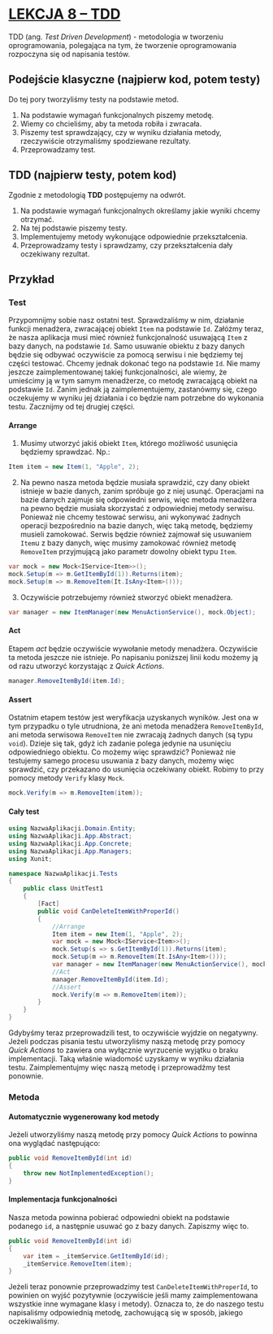 # [LEKCJA 8 – TDD](https://kurs.szkoladotneta.pl/zostan-programista-asp-net/tydzien-4-testowanie/lekcja-8-tdd/)
TDD (ang. _Test Driven Development_) - metodologia w tworzeniu oprogramowania, polegająca na tym, że tworzenie oprogramowania rozpoczyna się od napisania testów.
## Podejście klasyczne (najpierw kod, potem testy)
Do tej pory tworzyliśmy testy na podstawie metod.
1. Na podstawie wymagań funkcjonalnych piszemy metodę.
2. Wiemy co chcieliśmy, aby ta metoda robiła i zwracała.
3. Piszemy test sprawdzający, czy w wyniku działania metody, rzeczywiście otrzymaliśmy spodziewane rezultaty.
4. Przeprowadzamy test.
## **TDD** (najpierw testy, potem kod)
Zgodnie z metodologią **TDD** postępujemy na odwrót.
1. Na podstawie wymagań funkcjonalnych określamy jakie wyniki chcemy otrzymać.
2. Na tej podstawie piszemy testy.
3. Implementujemy metody wykonujące odpowiednie przekształcenia.
4. Przeprowadzamy testy i sprawdzamy, czy przekształcenia dały oczekiwany rezultat.
## Przykład
### Test
Przypomnijmy sobie nasz ostatni test. Sprawdzaliśmy w nim, działanie funkcji menadżera, zwracającej obiekt `Item` na podstawie `Id`. Załóżmy teraz, że nasza aplikacja musi mieć również funkcjonalność usuwającą `Item` z bazy danych, na podstawie `Id`. Samo usuwanie obiektu z bazy danych będzie się odbywać oczywiście za pomocą serwisu i nie będziemy tej części testować. Chcemy jednak dokonać tego na podstawie `Id`. Nie mamy jeszcze zaimplementowanej takiej funkcjonalności, ale wiemy, że umieścimy ją w tym samym menadżerze, co metodę zwracającą obiekt na podstawie `Id`. Zanim jednak ją zaimplementujemy, zastanówmy się, czego oczekujemy w wyniku jej działania i co będzie nam potrzebne do wykonania testu. Zacznijmy od tej drugiej części.
#### Arrange
1. Musimy utworzyć jakiś obiekt `Item`, którego możliwość usunięcia będziemy sprawdzać. Np.:

```csharp =
Item item = new Item(1, "Apple", 2);
```

2. Na pewno nasza metoda będzie musiała sprawdzić, czy dany obiekt istnieje w bazie danych, zanim spróbuje go z niej usunąć. Operacjami na bazie danych zajmuje się odpowiedni serwis, więc metoda menadżera na pewno będzie musiała skorzystać z odpowiedniej metody serwisu. Ponieważ nie chcemy testować serwisu, ani wykonywać żadnych operacji bezpośrednio na bazie danych, więc taką metodę, będziemy musieli zamokować. Serwis będzie również zajmował się usuwaniem `Item`u z bazy danych, więc musimy zamokować również metodę `RemoveItem` przyjmującą jako parametr dowolny obiekt typu `Item`.

```csharp =
var mock = new Mock<IService<Item>>();
mock.Setup(m => m.GetItemById(1)).Returns(item);
mock.Setup(m => m.RemoveItem(It.IsAny<Item>()));
```

3. Oczywiście potrzebujemy również stworzyć obiekt menadżera.

```csharp =
var manager = new ItemManager(new MenuActionService(), mock.Object);
```

#### Act
Etapem _act_ będzie oczywiście wywołanie metody menadżera. Oczywiście ta metoda jeszcze nie istnieje. Po napisaniu poniższej linii kodu możemy ją od razu utworzyć korzystając z _Quick Actions_.

```csharp =
manager.RemoveItemById(item.Id);
```

#### Assert
Ostatnim etapem testów jest weryfikacja uzyskanych wyników. Jest ona w tym przypadku o tyle utrudniona, że ani metoda menadżera `RemoveItemById`, ani metoda serwisowa `RemoveItem` nie zwracają żadnych danych (są typu `void`). Dzieje się tak, gdyż ich zadanie polega jedynie na usunięciu odpowiedniego obiektu. Co możemy więc sprawdzić? Ponieważ nie testujemy samego procesu usuwania z bazy danych, możemy więc sprawdzić, czy przekazano do usunięcia oczekiwany obiekt. Robimy to przy pomocy metody `Verify` klasy `Mock`.

```csharp =
mock.Verify(m => m.RemoveItem(item));
```

#### Cały test

```csharp =
using NazwaAplikacji.Domain.Entity;
using NazwaAplikacji.App.Abstract;
using NazwaAplikacji.App.Concrete;
using NazwaAplikacji.App.Managers;
using Xunit;

namespace NazwaAplikacji.Tests
{
    public class UnitTest1
    {
        [Fact]
        public void CanDeleteItemWithProperId()
        {
            //Arrange
            Item item = new Item(1, "Apple", 2);
            var mock = new Mock<IService<Item>>();
            mock.Setup(s => s.GetItemById(1)).Returns(item);
            mock.Setup(m => m.RemoveItem(It.IsAny<Item>()));
            var manager = new ItemManager(new MenuActionService(), mock.Object);
            //Act
            manager.RemoveItemById(item.Id);
            //Assert
            mock.Verify(m => m.RemoveItem(item));
        }
    }
}
```

Gdybyśmy teraz przeprowadzili test, to oczywiście wyjdzie on negatywny. Jeżeli podczas pisania testu utworzyliśmy naszą metodę przy pomocy _Quick Actions_ to zawiera ona wyłącznie wyrzucenie wyjątku o braku implementacji. Taką właśnie wiadomość uzyskamy w wyniku działania testu. Zaimplementujmy więc naszą metodę i przeprowadźmy test ponownie.

### Metoda
#### Automatycznie wygenerowany kod metody
Jeżeli utworzyliśmy naszą metodę przy pomocy _Quick Actions_ to powinna ona wyglądać następująco:

```csharp =
public void RemoveItemById(int id)
{
    throw new NotImplementedException();
}
```

#### Implementacja funkcjonalności
Nasza metoda powinna pobierać odpowiedni obiekt na podstawie podanego `id`, a następnie usuwać go z bazy danych. Zapiszmy więc to.

```csharp =
public void RemoveItemById(int id)
{
    var item = _itemService.GetItemById(id);
    _itemService.RemoveItem(item);
}
```

Jeżeli teraz ponownie przeprowadzimy test `CanDeleteItemWithProperId`, to powinien on wyjść pozytywnie (oczywiście jeśli mamy zaimplementowana wszystkie inne wymagane klasy i metody). Oznacza to, że do naszego testu napisaliśmy odpowiednią metodę, zachowującą się w sposób, jakiego oczekiwaliśmy.
